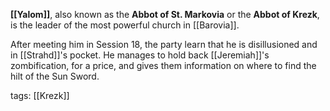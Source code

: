 **[[Yalom]]**, also known as the **Abbot of St. Markovia** or the **Abbot of Krezk**, is the leader of the most powerful church in [[Barovia]].

After meeting him in Session 18, the party learn that he is disillusioned and in [[Strahd]]'s pocket. He manages to hold back [[Jeremiah]]'s zombification, for a price, and gives them information on where to find the hilt of the Sun Sword.

tags: [[Krezk]]